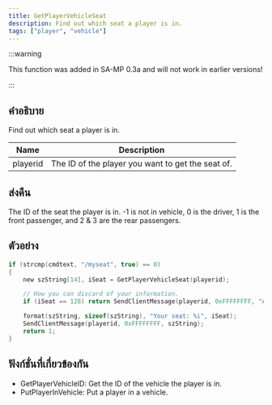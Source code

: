 ```yaml
---
title: GetPlayerVehicleSeat
description: Find out which seat a player is in.
tags: ["player", "vehicle"]
---
```


:::warning

This function was added in SA-MP 0.3a and will not work in earlier versions!

:::

## คำอธิบาย

Find out which seat a player is in.

| Name     | Description                                       |
| -------- | ------------------------------------------------- |
| playerid | The ID of the player you want to get the seat of. |

## ส่งคืน

The ID of the seat the player is in. -1 is not in vehicle, 0 is the driver, 1 is the front passenger, and 2 & 3 are the rear passengers.

## ตัวอย่าง

```c
if (strcmp(cmdtext, "/myseat", true) == 0)
{
    new szString[14], iSeat = GetPlayerVehicleSeat(playerid);

    // How you can discard of your information.
    if (iSeat == 128) return SendClientMessage(playerid, 0xFFFFFFFF, "An error has prevented us from returning the seat ID.");

    format(szString, sizeof(szString), "Your seat: %i", iSeat);
    SendClientMessage(playerid, 0xFFFFFFFF, szString);
    return 1;
}
```

## ฟังก์ชั่นที่เกี่ยวข้องกัน

- GetPlayerVehicleID: Get the ID of the vehicle the player is in.
- PutPlayerInVehicle: Put a player in a vehicle.

